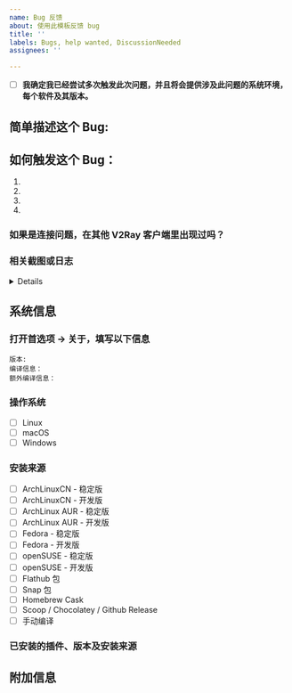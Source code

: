 ```yaml
---
name: Bug 反馈
about: 使用此模板反馈 bug
title: ''
labels: Bugs, help wanted, DiscussionNeeded
assignees: ''

---
```


<!-- 我们建议您按照下方模板填写 Bug 反馈，以便我们收集足够多的有效信息。
     注意：不符合要求的 issue 可能会被关闭。
     如何勾选一个选项：将 [ ] 改为 [x] 即可
     请在粘贴 VMess 链接/日志前隐藏你的服务器地址 / 域名和 UUID 等敏感信息。 -->

- [ ] **我确定我已经尝试多次触发此次问题，并且将会提供涉及此问题的系统环境，每个软件及其版本。**

## 简单描述这个 Bug:



## 如何触发这个 Bug：

1. 
2. 
3. 
4. 

### 如果是连接问题，在其他 V2Ray 客户端里出现过吗？ 



### 相关截图或日志

<details>

```
请在此粘贴 Qv2ray 日志：


```

</details>

## 系统信息

<!-- 请勾选所有你确认存在问题的操作系统和安装来源。 -->

### 打开首选项 -> 关于，填写以下信息

```
版本: 
编译信息：
额外编译信息：
```

### 操作系统

- [ ] Linux
- [ ] macOS
- [ ] Windows

### 安装来源

- [ ] ArchLinuxCN - 稳定版
- [ ] ArchLinuxCN - 开发版
- [ ] ArchLinux AUR - 稳定版
- [ ] ArchLinux AUR - 开发版
- [ ] Fedora - 稳定版
- [ ] Fedora - 开发版
- [ ] openSUSE - 稳定版
- [ ] openSUSE - 开发版
- [ ] Flathub 包
- [ ] Snap 包
- [ ] Homebrew Cask
- [ ] Scoop / Chocolatey / Github Release
- [ ] 手动编译

### 已安装的插件、版本及安装来源



## 附加信息

<!-- 你认为对修复 bug 有帮助的任何信息都可以在此写出来。 -->
